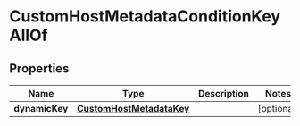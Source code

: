 

# CustomHostMetadataConditionKeyAllOf


## Properties

| Name | Type | Description | Notes |
|------------ | ------------- | ------------- | -------------|
|**dynamicKey** | [**CustomHostMetadataKey**](CustomHostMetadataKey.md) |  |  [optional] |



